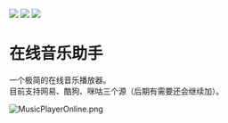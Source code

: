 ![](https://img.shields.io/badge/build-passing-brightgreen)
![](https://img.shields.io/github/license/JiuLing-zhang/MusicPlayerOnline)
![](https://img.shields.io/github/v/release/JiuLing-zhang/MusicPlayerOnline)  

# 在线音乐助手
一个极简的在线音乐播放器。  
目前支持网易、酷狗、咪咕三个源（后期有需要还会继续加）。  

![MusicPlayerOnline.png](https://i.loli.net/2021/08/26/9UwojsKQ6qTPcHx.png)  